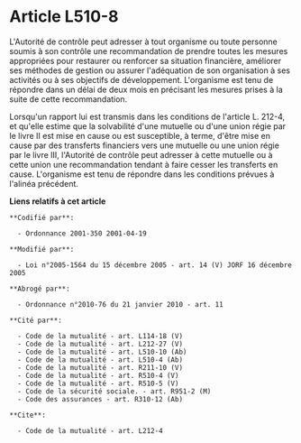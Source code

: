# Article L510-8

L'Autorité de contrôle peut adresser à tout organisme ou toute personne soumis à son contrôle une recommandation de prendre
toutes les mesures appropriées pour restaurer ou renforcer sa situation financière, améliorer ses méthodes de gestion ou
assurer l'adéquation de son organisation à ses activités ou à ses objectifs de développement. L'organisme est tenu de
répondre dans un délai de deux mois en précisant les mesures prises à la suite de cette recommandation.

Lorsqu'un rapport lui est transmis dans les conditions de l'article L. 212-4, et qu'elle estime que la solvabilité d'une
mutuelle ou d'une union régie par le livre II est mise en cause ou est susceptible, à terme, d'être mise en cause par des
transferts financiers vers une mutuelle ou une union régie par le livre III, l'Autorité de contrôle peut adresser à cette
mutuelle ou à cette union une recommandation tendant à faire cesser les transferts en cause. L'organisme est tenu de répondre
dans les conditions prévues à l'alinéa précédent.

**Liens relatifs à cet article**

	**Codifié par**:

	  - Ordonnance 2001-350 2001-04-19

	**Modifié par**:

	  - Loi n°2005-1564 du 15 décembre 2005 - art. 14 (V) JORF 16 décembre 2005

	**Abrogé par**:

	  - Ordonnance n°2010-76 du 21 janvier 2010 - art. 11

	**Cité par**:

	  - Code de la mutualité - art. L114-18 (V)
	  - Code de la mutualité - art. L212-27 (V)
	  - Code de la mutualité - art. L510-10 (Ab)
	  - Code de la mutualité - art. L510-4 (Ab)
	  - Code de la mutualité - art. R211-10 (V)
	  - Code de la mutualité - art. R510-4 (V)
	  - Code de la mutualité - art. R510-5 (V)
	  - Code de la sécurité sociale. - art. R951-2 (M)
	  - Code des assurances - art. R310-12 (Ab)

	**Cite**:

	  - Code de la mutualité - art. L212-4
